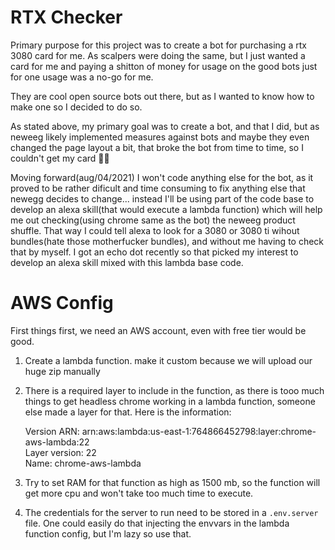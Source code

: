 # RTX Checker

Primary purpose for this project was to create a bot for purchasing a rtx 3080 card for me. As scalpers were doing the same, but I just wanted a card for me and paying a shitton of money for usage on the good bots just for one usage was a no-go for me.   

They are cool open source bots out there, but as I wanted to know how to make one so I decided to do so.   

As stated above, my primary goal was to create a bot, and that I did, but as neweeg likely implemented measures against bots and maybe they even changed the page layout a bit, that broke the bot from time to time, so I couldn't get my card 🤷‍♂️    

Moving forward(aug/04/2021) I won't code anything else for the bot, as it proved to be rather dificult and time consuming to fix anything else that newegg decides to change... instead I'll be using part of the code base to develop an alexa skill(that would execute a lambda function) which will help me out checking(using chrome same as the bot) the neweeg product shuffle. That way I could tell alexa to look for a 3080 or 3080 ti wihout bundles(hate those motherfucker bundles), and without me having to check that by myself. I got an echo dot recently so that picked my interest to develop an alexa skill mixed with this lambda base code.    


# AWS Config
First things first, we need an AWS account, even with free tier would be good.

1. Create a lambda function. make it custom because we will upload our huge zip manually
2. There is a required layer to include in the function, as there is tooo much things to get headless chrome working in a lambda function, someone else made a layer for that. Here is the information:

    Version ARN: arn:aws:lambda:us-east-1:764866452798:layer:chrome-aws-lambda:22   
    Layer version: 22    
    Name: chrome-aws-lambda   
3. Try to set RAM for that function as high as 1500 mb, so the function will get more cpu and won't take too much time to execute.
4. The credentials for the server to run need to be stored in a `.env.server` file. One could easily do that injecting the envvars in the lambda function config, but I'm lazy so use that.


